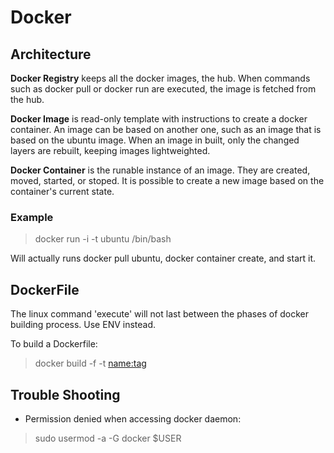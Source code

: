 # Docker

## Architecture

**Docker Registry** keeps all the docker images, the hub. When commands such as 
docker pull or docker run are executed, the image is fetched from the hub.

**Docker Image** is read-only template with instructions to create a docker
container. An image can be based on another one, such as an image that is based
on the ubuntu image. When an image in built, only the changed layers are
rebuilt, keeping images lightweighted.

**Docker Container** is the runable instance of an image. They are created, moved,
started, or stoped. It is possible to create a new image based on the
container's current state.

### Example

> docker run -i -t ubuntu /bin/bash  

Will actually runs docker pull ubuntu, docker container create, and start it.

## DockerFile

The linux command 'execute' will not last between the phases of docker building
process. Use ENV instead.

To build a Dockerfile:

> docker build -f <Dockerfile> -t <name:tag>

## Trouble Shooting

- Permission denied when accessing docker daemon:  
> sudo usermod -a -G docker $USER
